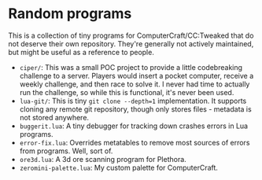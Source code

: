 # Random programs

This is a collection of tiny programs for ComputerCraft/CC:Tweaked that do not deserve their own repository. They're
generally not actively maintained, but might be useful as a reference to people.

 - `ciper/`: This was a small POC project to provide a little codebreaking challenge to a server. Players would insert a
   pocket computer, receive a weekly challenge, and then race to solve it. I never had time to actually run the
   challenge, so while this is functional, it's never been used.
 - `lua-git/`: This is tiny `git clone --depth=1` implementation. It supports cloning any remote git repository, though
   only stores files - metadata is not stored anywhere.
 - `buggerit.lua`: A tiny debugger for tracking down crashes errors in Lua programs.
 - `error-fix.lua`: Overrides metatables to remove most sources of errors from programs. Well, sort of.
 - `ore3d.lua`: A 3d ore scanning program for Plethora.
 - `zeromini-palette.lua`: My custom palette for ComputerCraft.
